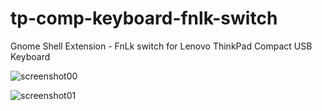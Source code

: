 # tp-comp-keyboard-fnlk-switch
Gnome Shell Extension - FnLk switch for Lenovo ThinkPad Compact USB Keyboard 



![screenshot00](https://github.com/goloshubov/ncnc/blob/tp-comp-keyboard-fnlk-switch/about/screenshots/ss00.png)

![screenshot01](https://github.com/goloshubov/ncnc/blob/tp-comp-keyboard-fnlk-switch/about/screenshots/ss01.png)
